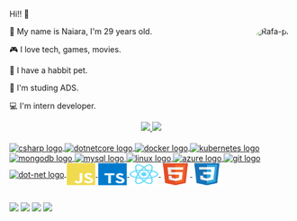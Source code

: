 Hi!! 👋

 <img align="right" alt="Rafa-pic" height="150" style="border-radius:100px;" src="https://cdn.picrew.me/shareImg/org/202303/1887634_h42EytvX.png">
</div>


 🤗 My name is Naiara, I'm 29 years old. 

 🎮 I love tech, games, movies.
 
 🐇 I have a habbit pet.
 
 📖 I'm studing ADS.
 
 💻 I'm intern developer.



 <div align="center">
  <a href="https://github.com/naiaragabriela">
  <img height="180em" src="https://github-readme-stats.vercel.app/api?username=naiaragabriela&show_icons=true&theme=radical&include_all_commits=true&count_private=true"/>
  <img height="180em" src="https://github-readme-stats.vercel.app/api/top-langs/?username=naiaragabriela&layout=compact&langs_count=7&theme=radical"/>
  
</div>
<div style="display: inline_block"><br>
 <img src="https://cdn.jsdelivr.net/gh/devicons/devicon/icons/csharp/csharp-plain.svg" height="40" width="52" alt="csharp logo" align="center" />
  <img src="https://cdn.jsdelivr.net/gh/devicons/devicon/icons/dotnetcore/dotnetcore-original.svg" height="40" width="52" alt="dotnetcore logo" align="center" />
  <img src="https://cdn.jsdelivr.net/gh/devicons/devicon/icons/docker/docker-plain-wordmark.svg" height="40" width="52" alt="docker logo" align="center" />
  <img src="https://cdn.jsdelivr.net/gh/devicons/devicon/icons/kubernetes/kubernetes-plain.svg" height="40" width="52" alt="kubernetes logo" align="center" />
  <img src="https://cdn.jsdelivr.net/gh/devicons/devicon/icons/mongodb/mongodb-plain-wordmark.svg" height="40" width="52" alt="mongodb logo" align="center" />
  <img src="https://cdn.jsdelivr.net/gh/devicons/devicon/icons/mysql/mysql-original.svg" height="40" width="52" alt="mysql logo" align="center" />
  <img src="https://cdn.jsdelivr.net/gh/devicons/devicon/icons/linux/linux-original.svg" height="40" width="52" alt="linux logo" align="center" />
  <img src="https://cdn.jsdelivr.net/gh/devicons/devicon/icons/azure/azure-original.svg" height="40" width="52" alt="azure logo" align="center" />
  <img src="https://cdn.jsdelivr.net/gh/devicons/devicon/icons/git/git-plain.svg" height="40" width="52" alt="git logo" align="center" />
  <img src="https://cdn.jsdelivr.net/gh/devicons/devicon/icons/nodejs/nodejs-original.svg" height="40" width="52" alt="dot-net logo" align="center"  />

  <img align="center" height="40" width="52" alt="js logo" src="https://raw.githubusercontent.com/devicons/devicon/master/icons/javascript/javascript-plain.svg">
  <img align="center" height="40" width="52" alt="ts logo" src="https://raw.githubusercontent.com/devicons/devicon/master/icons/typescript/typescript-plain.svg">
  <img align="center" height="40" width="52" alt="react logo" src="https://raw.githubusercontent.com/devicons/devicon/master/icons/react/react-original.svg">
  <img align="center" height="40" width="52" alt="html logo" src="https://raw.githubusercontent.com/devicons/devicon/master/icons/html5/html5-original.svg">
  <img align="center" height="40" width="52" alt="css logo" src="https://raw.githubusercontent.com/devicons/devicon/master/icons/css3/css3-original.svg">
</div>

 ##
 <div> 
  <a href="https://instagram.com/naiara.gabriela" target="_blank"><img src="https://img.shields.io/badge/-Instagram-%23E4405F?style=for-the-badge&logo=instagram&logoColor=white" target="_blank"></a>
  <a href="https://www.linkedin.com/in/naigabi/" target="_blank"><img src="https://img.shields.io/badge/-LinkedIn-%230077B5?style=for-the-badge&logo=linkedin&logoColor=white" target="_blank"></a> 
  <a href="https://www.facebook.com/naiaragabriela/" target="_blank"><img src ="https://img.shields.io/badge/Facebook-1877F2?style=for-the-badge&logo=facebook&logoColor=white"></a>
  <a href="https://github.com/naiaragabriela/" target="_blank"><img src ="https://img.shields.io/badge/GitHub-100000?style=for-the-badge&logo=github&logoColor=white"></a>
 </div>
  
</div>

<picture>
<source 
  srcset="https://github-readme-stats.vercel.app/api?username=naiaragabriela&show_icons=true&theme=dark"
  media="(prefers-color-scheme: dark)"
/>
